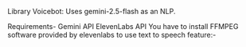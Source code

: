 Library Voicebot:
Uses gemini-2.5-flash as an NLP.


Requirements-
Gemini API
ElevenLabs API
You have to install FFMPEG software provided by elevenlabs to use text to speech feature:-
